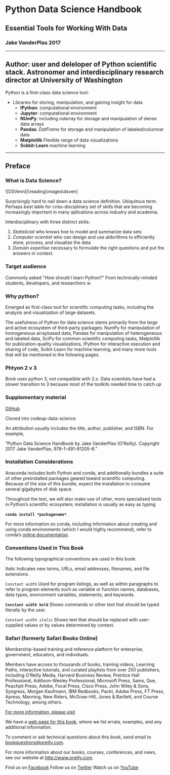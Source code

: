# Python Data Science Handbook
## Essential Tools for Working With Data
### Jake VanderPlas 2017

--- 

Author: user and deleloper of Python scientific stack. Astronomer and interdisciplinary research director at University of Washington
---

Python is a first-class data science tool:
- Libraries for storing, manipulation, and gaining insight for data
    - **IPython**: computational environment
    - **Jupyter**: computational environment
    - **NUmPy**: including *ndarray* for storage and manipulation of dense data arrays
    - **Pandas**: *DatFrame* for storage and manipulation of labeled/columnar data
    - **Matplotlib** Flexible range of data visualizations
    - **Sckkit-Learn** machine learning
---

## Preface

### What is Data Science?

![DSVenn][\reading\images\dsven]

Surprisingly hard to nail down a data science definition. Ubiquitous term. Perhaps best lable for criss-disciplinary set of skills that are becoming increasingly important in many aplications across industry and academia.

Interdisciplinary with three distinct skills:
1. *Statisticial* who knows hoe to model and summarize data sets
2. *Computer scientist* who can design and use aldorithms to efficiently store, process, and visualize the data
3. *Domain expertise* necessary to formulate the right questions and put the answers in context.

### Target audience

Commonly asked "How should I learn Python?" From technically-minded students, developers, and researchers w

### Why python?

Emerged as first-class tool for scientific computing tasks, including the analysis and visualization of large datasets.

The usefulness of Python for data science stems primarily from the large and active ecosystem of third-party packages: NumPy for manipulation of homogeneous arraybased data, Pandas for manipulation of heterogeneous and labeled data, SciPy for common scientific computing tasks, Matplotlib for publication-quality visualizations, IPython for interactive execution and sharing of code, Scikit-Learn for machine
learning, and many more tools that will be mentioned in the following pages.

### Phtyon 2 v 3

Book uses python 3, not compatible with 2.x. Data scientists have had a slower transition to 3 because most of the toolkits needed time to catch up

### Supplementary material 

[GitHub](https://github.com/jakevdp/PythonDataScienceHandbook) 

Cloned into codeup-data-science

An attribution usually includes the title, author, publisher, and ISBN. For example, 

“Python Data Science Handbook by Jake VanderPlas (O’Reilly). Copyright 2017 Jake VanderPlas, 978-1-491-91205-8.”

### Installation Considerations

Anaconda includes both Python and conda, and additionally bundles a suite of other preinstalled packages geared toward scientific computing. Because of the size of this bundle, expect the installation to consume several gigabytes of disk space.

Throughout the text, we will also make use of other, more specialized tools in Python’s scientific ecosystem; installation is usually as easy as typing 

**`conda install *packagename*`**. 

For more information on conda, including information about creating
and using conda environments (which I would highly recommend), refer to conda’s [online documentation](http://conda.pydata.org/docs/).

### Conventions Used in This Book

The following typographical conventions are used in this book:

*Italic*
Indicates new terms, URLs, email addresses, filenames, and file extensions.

`Constant width`
Used for program listings, as well as within paragraphs to refer to program elements such as variable or function names, databases, data types, environment variables, statements, and keywords.

**`Constant width bold`**
Shows commands or other text that should be typed literally by the user.

*`Constant width italic`*
Shows text that should be replaced with user-supplied values or by values determined
by context.

### Safari (formerly Safari Books Online) 

Membership-based training and reference platform for enterprise, government, educators, and individuals.

Members have access to thousands of books, training videos, Learning Paths, interactive tutorials, and curated playlists from over 250 publishers, including O’Reilly Media, Harvard Business Review, Prentice Hall Professional, Addison-Wesley Professional, Microsoft Press, Sams, Que, Peachpit Press, Adobe, Focal Press, Cisco Press, John Wiley & Sons, Syngress, Morgan Kaufmann, IBM Redbooks, Packt, Adobe
Press, FT Press, Apress, Manning, New Riders, McGraw-Hill, Jones & Bartlett, and Course Technology, among others.

[For more information, please visit](http://oreilly.com/safari)

We have a [web page for this book](http://bit.ly/python-data-sci-handbook), where we list errata, examples, and any additional information. 

To comment or ask technical questions about this book, send email to bookquestions@oreilly.com.

For more information about our books, courses, conferences, and news, see our website
at http://www.oreilly.com.

Find us on [Facebook](http://facebook.com/oreilly)
Follow us on [Twitter](http://twitter.com/oreillymedia)
Watch us on [YouTube](http://www.youtube.com/oreillymedia)

